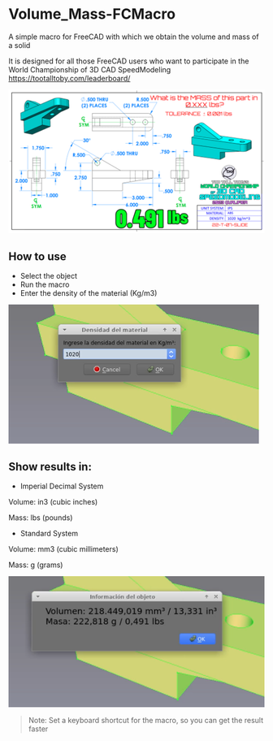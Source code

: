 # Volume_Mass-FCMacro
A simple macro for FreeCAD with which we obtain the volume and mass of a solid

It is designed for all those FreeCAD users who want to participate in the World Championship of 3D CAD SpeedModeling
https://tootalltoby.com/leaderboard/

![capture](https://github.com/andesfreedesign/Volume_Mass-FCMacro/blob/main/part.png)

## How to use
- Select the object
- Run the macro
- Enter the density of the material (Kg/m3)

![capture](https://github.com/andesfreedesign/Volume_Mass-FCMacro/blob/main/density.png)

## Show results in:
- Imperial Decimal System
  
Volume: in3 (cubic inches)

Mass: lbs (pounds)

- Standard System
  
Volume: mm3 (cubic millimeters)

Mass: g (grams)

![capture](https://github.com/andesfreedesign/Volume_Mass-FCMacro/blob/main/results.png)

> Note: Set a keyboard shortcut for the macro, so you can get the result faster
